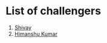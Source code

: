 # List of challengers

1. [Shivay](https://github.com/shivaylamba)
2. [Himanshu Kumar](https://github.com/agarwalhimanshugaya)
